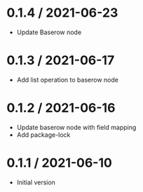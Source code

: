 
0.1.4 / 2021-06-23
==================

  * Update Baserow node

0.1.3 / 2021-06-17
==================

  * Add list operation to baserow node

0.1.2 / 2021-06-16
==================

  * Update baserow node with field mapping
  * Add package-lock

0.1.1 / 2021-06-10
==================

  * Initial version
